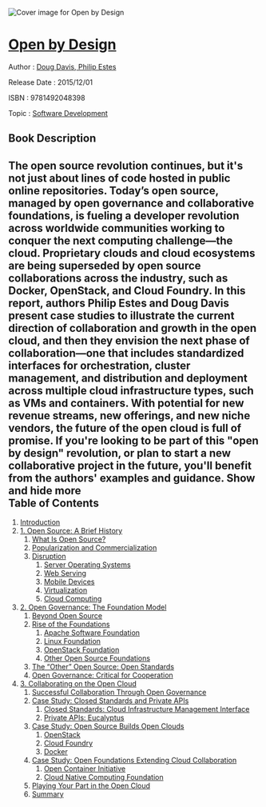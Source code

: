 ![Cover image for Open by Design](https://imgdetail.ebookreading.net/cover/cover/software_development/EB9781492048398.jpg)

[Open by Design](https://ebookreading.net/view/book/Open+by+Design-EB9781492048398_1.html "Open by Design")
====================================================================================================================

Author : [Doug Davis](https://ebookreading.net/search/author/Doug+Davis),[ Philip Estes](https://ebookreading.net/search/author/+Philip+Estes)

Release Date : 2015/12/01

ISBN : 9781492048398

Topic : [Software Development](https://ebookreading.net/search/category/software-development)

Book Description
-----------------

 The open source revolution continues, but it's not just about lines of code hosted in public online repositories. Today’s open source, managed by open governance and collaborative foundations, is fueling a developer revolution across worldwide communities working to conquer the next computing challenge—the cloud. Proprietary clouds and cloud ecosystems are being superseded by open source collaborations across the industry, such as Docker, OpenStack, and Cloud Foundry.
In this report, authors Philip Estes and Doug Davis present case studies to illustrate the current direction of collaboration and growth in the open cloud, and then they envision the next phase of collaboration—one that includes standardized interfaces for orchestration, cluster management, and distribution and deployment across multiple cloud infrastructure types, such as VMs and containers.
With potential for new revenue streams, new offerings, and new niche vendors, the future of the open cloud is full of promise. If you're looking to be part of this "open by design" revolution, or plan to start a new collaborative project in the future, you'll benefit from the authors' examples and guidance.
        Show and hide more                
Table of Contents
-----------------

1. [Introduction](https://ebookreading.net/view/book/Open+by+Design-EB9781492048398_5.html#idm1094464)
1. [1. Open Source: A Brief History](https://ebookreading.net/view/book/Open+by+Design-EB9781492048398_6.html#idm38256)
    1. [What Is Open Source?](https://ebookreading.net/view/book/Open+by+Design-EB9781492048398_6.html#idm44144)
    1. [Popularization and Commercialization](https://ebookreading.net/view/book/Open+by+Design-EB9781492048398_6.html#idm41648)
    1. [Disruption](https://ebookreading.net/view/book/Open+by+Design-EB9781492048398_6.html#idm41232)
        1. [Server Operating Systems](https://ebookreading.net/view/book/Open+by+Design-EB9781492048398_6.html#idm33408)
        1. [Web Serving](https://ebookreading.net/view/book/Open+by+Design-EB9781492048398_6.html#idm33152)
        1. [Mobile Devices](https://ebookreading.net/view/book/Open+by+Design-EB9781492048398_6.html#idm462896)
        1. [Virtualization](https://ebookreading.net/view/book/Open+by+Design-EB9781492048398_6.html#idm461296)
        1. [Cloud Computing](https://ebookreading.net/view/book/Open+by+Design-EB9781492048398_6.html#idm773776)
1. [2. Open Governance: The Foundation Model](https://ebookreading.net/view/book/Open+by+Design-EB9781492048398_7.html#chapter-02)
    1. [Beyond Open Source](https://ebookreading.net/view/book/Open+by+Design-EB9781492048398_7.html#idm487904)
    1. [Rise of the Foundations](https://ebookreading.net/view/book/Open+by+Design-EB9781492048398_7.html#idm778000)
        1. [Apache Software Foundation](https://ebookreading.net/view/book/Open+by+Design-EB9781492048398_7.html#idm476592)
        1. [Linux Foundation](https://ebookreading.net/view/book/Open+by+Design-EB9781492048398_7.html#idm475280)
        1. [OpenStack Foundation](https://ebookreading.net/view/book/Open+by+Design-EB9781492048398_7.html#idm163312)
        1. [Other Open Source Foundations](https://ebookreading.net/view/book/Open+by+Design-EB9781492048398_7.html#idm159696)
    1. [The “Other” Open Source: Open Standards](https://ebookreading.net/view/book/Open+by+Design-EB9781492048398_7.html#idm474192)
    1. [Open Governance: Critical for Cooperation](https://ebookreading.net/view/book/Open+by+Design-EB9781492048398_7.html#idm157280)
1. [3. Collaborating on the Open Cloud](https://ebookreading.net/view/book/Open+by+Design-EB9781492048398_8.html#chapter-03)
    1. [Successful Collaboration Through Open Governance](https://ebookreading.net/view/book/Open+by+Design-EB9781492048398_8.html#idm133440)
    1. [Case Study: Closed Standards and Private APIs](https://ebookreading.net/view/book/Open+by+Design-EB9781492048398_8.html#idm133184)
        1. [Closed Standards: Cloud Infrastructure Management Interface](https://ebookreading.net/view/book/Open+by+Design-EB9781492048398_8.html#idm142464)
        1. [Private APIs: Eucalyptus](https://ebookreading.net/view/book/Open+by+Design-EB9781492048398_8.html#idm131488)
    1. [Case Study: Open Source Builds Open Clouds](https://ebookreading.net/view/book/Open+by+Design-EB9781492048398_8.html#idm113952)
        1. [OpenStack](https://ebookreading.net/view/book/Open+by+Design-EB9781492048398_8.html#idm1491584)
        1. [Cloud Foundry](https://ebookreading.net/view/book/Open+by+Design-EB9781492048398_8.html#idm106480)
        1. [Docker](https://ebookreading.net/view/book/Open+by+Design-EB9781492048398_8.html#idm107888)
    1. [Case Study: Open Foundations Extending Cloud Collaboration](https://ebookreading.net/view/book/Open+by+Design-EB9781492048398_8.html#idm1479280)
        1. [Open Container Initiative](https://ebookreading.net/view/book/Open+by+Design-EB9781492048398_8.html#idm1489536)
        1. [Cloud Native Computing Foundation](https://ebookreading.net/view/book/Open+by+Design-EB9781492048398_8.html#idm1483088)
    1. [Playing Your Part in the Open Cloud](https://ebookreading.net/view/book/Open+by+Design-EB9781492048398_8.html#idm1464672)
    1. [Summary](https://ebookreading.net/view/book/Open+by+Design-EB9781492048398_8.html#idm1475568)
